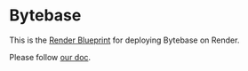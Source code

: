 # Bytebase

This is the [Render Blueprint](https://render.com/docs/blueprint-spec) for deploying Bytebase on Render.

Please follow [our doc](http://www.bytebase.com/docs/get-started/install/deploy-to-render).
